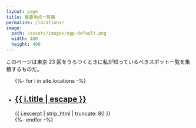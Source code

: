 ```yaml
---
layout: page
title: 重要地点一覧集
permalink: /locations/
image:
  path: /assets/images/ogp-default.png
  width: 400
  height: 400
---
```


このページは東京 23 区をうろつくときに私が知っているべきスポット一覧を集積するものだ。

<ul class="post-list">
  {%- for i in site.locations -%}
  <li>
    <h2><a class="post-link" href="{{ i.url | relative_url }}">{{ i.title | escape }}</a></h2>
    {{ i.excerpt | strip_html | truncate: 80 }}
  </li>
  {%- endfor -%}
</ul>
